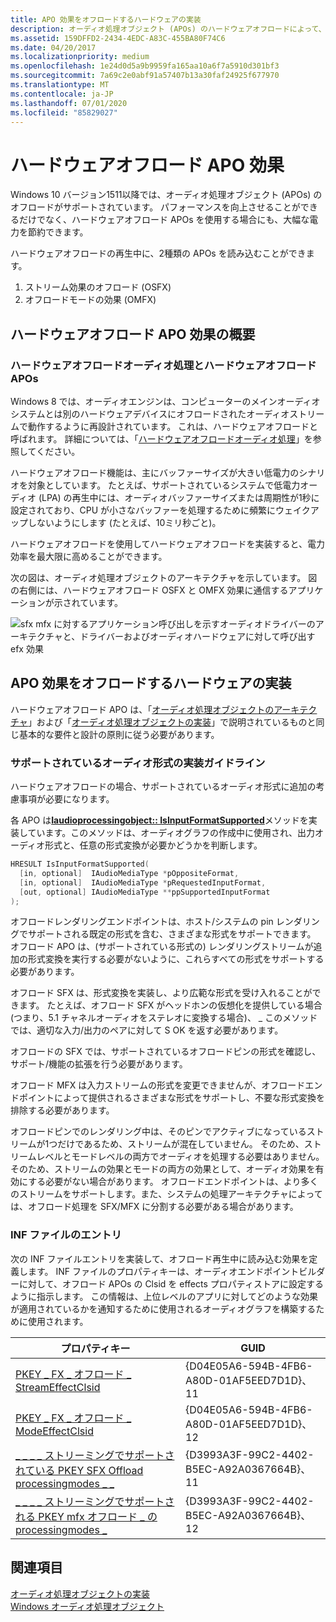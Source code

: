 ```yaml
---
title: APO 効果をオフロードするハードウェアの実装
description: オーディオ処理オブジェクト (APOs) のハードウェアオフロードによって、パフォーマンスが向上するだけでなく、省電力も得られます。
ms.assetid: 159DFFD2-2434-4EDC-A83C-455BA80F74C6
ms.date: 04/20/2017
ms.localizationpriority: medium
ms.openlocfilehash: 1e24d0d5a9b9959fa165aa10a6f7a5910d301bf3
ms.sourcegitcommit: 7a69c2e0abf91a57407b13a30faf24925f677970
ms.translationtype: MT
ms.contentlocale: ja-JP
ms.lasthandoff: 07/01/2020
ms.locfileid: "85829027"
---
```

# <a name="hardware-offloaded-apo-effects"></a>ハードウェアオフロード APO 効果

Windows 10 バージョン1511以降では、オーディオ処理オブジェクト (APOs) のオフロードがサポートされています。 パフォーマンスを向上させることができるだけでなく、ハードウェアオフロード APOs を使用する場合にも、大幅な電力を節約できます。

ハードウェアオフロードの再生中に、2種類の APOs を読み込むことができます。

1. ストリーム効果のオフロード (OSFX)
2. オフロードモードの効果 (OMFX)

## <a name="hardware-offloaded-apo-effects-overview"></a>ハードウェアオフロード APO 効果の概要

### <a name="hardware-offloaded-audio-processing-and-hardware-offloaded-apos"></a>ハードウェアオフロードオーディオ処理とハードウェアオフロード APOs

Windows 8 では、オーディオエンジンは、コンピューターのメインオーディオシステムとは別のハードウェアデバイスにオフロードされたオーディオストリームで動作するように再設計されています。 これは、ハードウェアオフロードと呼ばれます。 詳細については、「[ハードウェアオフロードオーディオ処理](hardware-offloaded-audio-processing.md)」を参照してください。

ハードウェアオフロード機能は、主にバッファーサイズが大きい低電力のシナリオを対象としています。 たとえば、サポートされているシステムで低電力オーディオ (LPA) の再生中には、オーディオバッファーサイズまたは周期性が1秒に設定されており、CPU が小さなバッファーを処理するために頻繁にウェイクアップしないようにします (たとえば、10ミリ秒ごと)。

ハードウェアオフロードを使用してハードウェアオフロードを実装すると、電力効率を最大限に高めることができます。

次の図は、オーディオ処理オブジェクトのアーキテクチャを示しています。 図の右側には、ハードウェアオフロード OSFX と OMFX 効果に通信するアプリケーションが示されています。

![sfx mfx に対するアプリケーション呼び出しを示すオーディオドライバーのアーキテクチャと、ドライバーおよびオーディオハードウェアに対して呼び出す efx 効果](images/audio-hardware-offloaded-apo-overview.png)

## <a name="implementing-hardware-offloaded-apo-effects"></a>APO 効果をオフロードするハードウェアの実装

ハードウェアオフロード APO は、「[オーディオ処理オブジェクトのアーキテクチャ](audio-processing-object-architecture.md)」および「[オーディオ処理オブジェクトの実装](implementing-audio-processing-objects.md)」で説明されているものと同じ基本的な要件と設計の原則に従う必要があります。

### <a name="supported-audio-format-implementation-guidelines"></a>サポートされているオーディオ形式の実装ガイドライン

ハードウェアオフロードの場合、サポートされているオーディオ形式に追加の考慮事項が必要になります。

各 APO は[**Iaudioprocessingobject:: IsInputFormatSupported**](https://docs.microsoft.com/windows/desktop/api/audioenginebaseapo/nf-audioenginebaseapo-iaudioprocessingobject-isinputformatsupported)メソッドを実装しています。このメソッドは、オーディオグラフの作成中に使用され、出力オーディオ形式と、任意の形式変換が必要かどうかを判断します。

```cpp
HRESULT IsInputFormatSupported(
  [in, optional]  IAudioMediaType *pOppositeFormat,
  [in, optional]  IAudioMediaType *pRequestedInputFormat,
  [out, optional] IAudioMediaType **ppSupportedInputFormat
);
```

オフロードレンダリングエンドポイントは、ホスト/システムの pin レンダリングでサポートされる既定の形式を含む、さまざまな形式をサポートできます。 オフロード APO は、(サポートされている形式の) レンダリングストリームが追加の形式変換を実行する必要がないように、これらすべての形式をサポートする必要があります。

オフロード SFX は、形式変換を実装し、より広範な形式を受け入れることができます。 たとえば、オフロード SFX がヘッドホンの仮想化を提供している場合 (つまり、5.1 チャネルオーディオをステレオに変換する場合)、 \_ このメソッドでは、適切な入力/出力のペアに対して S OK を返す必要があります。

オフロードの SFX では、サポートされているオフロードピンの形式を確認し、サポート/機能の拡張を行う必要があります。

オフロード MFX は入力ストリームの形式を変更できませんが、オフロードエンドポイントによって提供されるさまざまな形式をサポートし、不要な形式変換を排除する必要があります。

オフロードピンでのレンダリング中は、そのピンでアクティブになっているストリームが1つだけであるため、ストリームが混在していません。 そのため、ストリームレベルとモードレベルの両方でオーディオを処理する必要はありません。 そのため、ストリームの効果とモードの両方の効果として、オーディオ効果を有効にする必要がない場合があります。 オフロードエンドポイントは、より多くのストリームをサポートします。また、システムの処理アーキテクチャによっては、オフロード処理を SFX/MFX に分割する必要がある場合があります。

### <a name="inf-file-entries"></a>INF ファイルのエントリ

次の INF ファイルエントリを実装して、オフロード再生中に読み込む効果を定義します。 INF ファイルのプロパティキーは、オーディオエンドポイントビルダーに対して、オフロード APOs の Clsid を effects プロパティストアに設定するように指示します。 この情報は、上位レベルのアプリに対してどのような効果が適用されているかを通知するために使用されるオーディオグラフを構築するために使用されます。

|プロパティキー|GUID|
|----|----|
| [PKEY \_ FX \_ オフロード \_ StreamEffectClsid](https://docs.microsoft.com/windows-hardware/drivers/audio/pkey-fx-offload-streameffectclsid)                                                  | {D04E05A6-594B-4FB6-A80D-01AF5EED7D1D}、11 |
| [PKEY \_ FX \_ オフロード \_ ModeEffectClsid](https://docs.microsoft.com/windows-hardware/drivers/audio/pkey-fx-offload-modeeffectclsid)                                                      | {D04E05A6-594B-4FB6-A80D-01AF5EED7D1D}、12 |
| [\_ \_ \_ \_ ストリーミングでサポートされている PKEY SFX Offload processingmodes \_ \_](https://docs.microsoft.com/windows-hardware/drivers/audio/pkey-sfx-offload-processingmodes-supported-for-streaming) | {D3993A3F-99C2-4402-B5EC-A92A0367664B}、11 |
| [\_ \_ \_ \_ ストリーミングでサポートされる PKEY mfx オフロード \_ の processingmodes \_](https://docs.microsoft.com/windows-hardware/drivers/audio/pkey-mfx-offload-processingmodes-supported-for-streaming) | {D3993A3F-99C2-4402-B5EC-A92A0367664B}、12 |

## <a name="related-topics"></a>関連項目

[オーディオ処理オブジェクトの実装](implementing-audio-processing-objects.md)  
[Windows オーディオ処理オブジェクト](windows-audio-processing-objects.md)  
